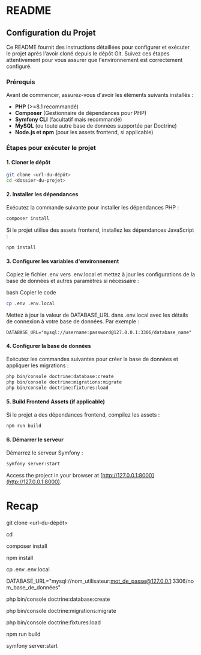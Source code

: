 # README

## Configuration du Projet

Ce README fournit des instructions détaillées pour configurer et exécuter le projet après l'avoir cloné depuis le dépôt Git. Suivez ces étapes attentivement pour vous assurer que l'environnement est correctement configuré.

### Prérequis

Avant de commencer, assurez-vous d'avoir les éléments suivants installés :

- **PHP** (>=8.1 recommandé)
- **Composer** (Gestionnaire de dépendances pour PHP)
- **Symfony CLI** (facultatif mais recommandé)
- **MySQL** (ou toute autre base de données supportée par Doctrine)
- **Node.js et npm** (pour les assets frontend, si applicable)

### Étapes pour exécuter le projet

#### 1. Cloner le dépôt

```bash
git clone <url-du-dépôt>
cd <dossier-du-projet>
```

#### 2. Installer les dépendances
Exécutez la commande suivante pour installer les dépendances PHP :

```bash
composer install
```

Si le projet utilise des assets frontend, installez les dépendances JavaScript :

```bash
npm install
```

#### 3. Configurer les variables d'environnement

Copiez le fichier .env vers .env.local et mettez à jour les configurations de la base de données et autres paramètres si nécessaire :

bash
Copier le code

```bash
cp .env .env.local
```

Mettez à jour la valeur de DATABASE_URL dans .env.local avec les détails de connexion à votre base de données. Par exemple :

```
DATABASE_URL="mysql://username:password@127.0.0.1:3306/database_name"
```

#### 4. Configurer la base de données

Exécutez les commandes suivantes pour créer la base de données et appliquer les migrations :

```bash
php bin/console doctrine:database:create
php bin/console doctrine:migrations:migrate
php bin/console doctrine:fixtures:load
```

#### 5. Build Frontend Assets (if applicable)

Si le projet a des dépendances frontend, compilez les assets :

```bash
npm run build
```

#### 6. Démarrer le serveur
Démarrez le serveur Symfony :

```bash
symfony server:start
```

Access the project in your browser at [http://127.0.0.1:8000](http://127.0.0.1:8000).
# Recap 
git clone <url-du-dépôt> 

cd <dossier-du-projet>

composer install

npm install

cp .env .env.local

DATABASE_URL="mysql://nom_utilisateur:mot_de_passe@127.0.0.1:3306/nom_base_de_données"

php bin/console doctrine:database:create

php bin/console doctrine:migrations:migrate

php bin/console doctrine:fixtures:load

npm run build

symfony server:start

